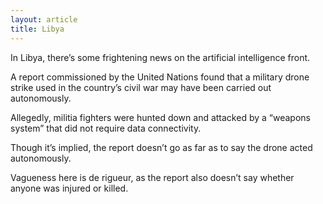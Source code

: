 ```yaml
---
layout: article
title: Libya
---
```

In Libya, there’s some frightening news on the artificial intelligence front.

A report commissioned by the United Nations found that a military drone strike used in the country’s civil war may have been carried out autonomously.

Allegedly, militia fighters were hunted down and attacked by a “weapons system” that did not require data connectivity.

Though it’s implied, the report doesn’t go as far as to say the drone acted autonomously.

Vagueness here is de rigueur, as the report also doesn’t say whether anyone was injured or killed.